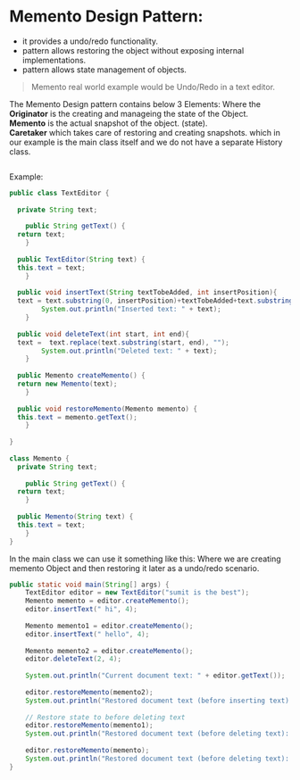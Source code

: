 # Memento Design Pattern:
* it provides a undo/redo functionality.
* pattern allows restoring the object without exposing internal implementations.
* pattern allows state management of objects.

> Memento real world example would be Undo/Redo in a text editor.

The Memento Design pattern contains below 3 Elements:
Where the **Originator** is the creating and manageing the state of the Object.  
**Memento** is the actual snapshot of the object. (state).  
**Caretaker** which takes care of restoring and creating snapshots. which in our example is the main class itself and we do not have a separate History class.  

<img src="https://github.com/sagarsumit03/home/blob/master/design%20patterns/memento_class.png" class="img-responsive" alt=""> </div>

Example: 

```java 
public class TextEditor {  
  
  private String text;  
  
    public String getText() {  
  return text;  
    }  
  
  public TextEditor(String text) {  
  this.text = text;  
    }  
  
  public void insertText(String textTobeAdded, int insertPosition){  
  text = text.substring(0, insertPosition)+textTobeAdded+text.substring(insertPosition);  
        System.out.println("Inserted text: " + text);  
    }  
  
  public void deleteText(int start, int end){  
  text =  text.replace(text.substring(start, end), "");  
        System.out.println("Deleted text: " + text);  
    }  
  
  public Memento createMemento() {  
  return new Memento(text);  
    }  
  
  public void restoreMemento(Memento memento) {  
  this.text = memento.getText();  
    }  
  
}  
  
class Memento {  
  private String text;  
  
    public String getText() {  
  return text;  
    }  
  
  public Memento(String text) {  
  this.text = text;  
    }  
}
```

In the main class we can use it something like this: 
Where we are creating memento Object and then restoring it later as a undo/redo scenario.

```java
public static void main(String[] args) {  
    TextEditor editor = new TextEditor("sumit is the best");  
    Memento memento = editor.createMemento();  
    editor.insertText(" hi", 4);  
  
    Memento memento1 = editor.createMemento();  
    editor.insertText(" hello", 4);  
  
    Memento memento2 = editor.createMemento();  
    editor.deleteText(2, 4);  
  
    System.out.println("Current document text: " + editor.getText());  
  
    editor.restoreMemento(memento2);  
    System.out.println("Restored document text (before inserting text): " + editor.getText());  
  
    // Restore state to before deleting text  
    editor.restoreMemento(memento1);  
    System.out.println("Restored document text (before deleting text): " + editor.getText());  
  
    editor.restoreMemento(memento);  
    System.out.println("Restored document text (before deleting text): " + editor.getText());  
}
```
